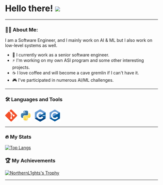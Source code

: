 <div id="header">
    <h1>
        Hello there! 
        <img src="https://media.giphy.com/media/hvRJCLFzcasrR4ia7z/giphy.gif" width="30px"/>
    </h1>
</div>

---

### 👨‍💻 About Me:
I am a Software Engineer, and I mainly work on AI & ML but I also work on low-level systems as well.

- 💼 I currently work as a senior software engineer.
- ⚡ I'm working on my own ASI program and some other interesting projects.
- ☕ I love coffee and will become a cave gremlin if I can't have it.
- 🎮 I've participated in numerous AI/ML challenges.

---

### 🛠️ Languages and Tools
<div>
  <img src="https://github.com/devicons/devicon/blob/master/icons/git/git-original.svg" title="Git" alt="Git" width="40" height="40"/>&nbsp;
  <img src="https://github.com/devicons/devicon/blob/master/icons/python/python-original.svg" title="Python" alt="Python" width="40" height="40"/>&nbsp;
  <img src="https://github.com/devicons/devicon/blob/master/icons/cplusplus/cplusplus-original.svg" title="C++" alt="C++" width="40" height="40"/>&nbsp;
  <img src="https://github.com/devicons/devicon/blob/master/icons/c/c-original.svg" title="C" alt="C" width="40" height="40"/>&nbsp;
</div>

---

### 🔥 My Stats
[![Top Langs](https://github-readme-stats.vercel.app/api/top-langs/?username=NorthernL1ghts&show_icons=true&theme=dark)](https://github.com/anuraghazra/github-readme-stats)

### 🏆 My Achievements
[![NorthernL1ghts's Trophy](https://github-profile-trophy.vercel.app/?username=NorthernL1ghts&theme=darkhub&title=-Stars,-Followers,-Issues,-Reviews,-Commits,-PullRequest)](https://github.com/ryo-ma/github-profile-trophy)

---
